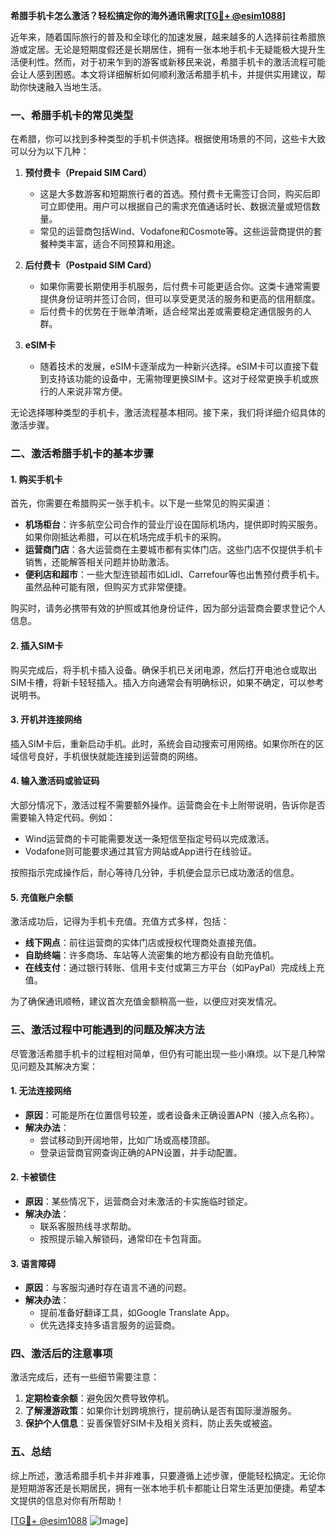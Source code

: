 **希腊手机卡怎么激活？轻松搞定你的海外通讯需求[[TG💪+ @esim1088](https://t.me/s/esim1088)]**

近年来，随着国际旅行的普及和全球化的加速发展，越来越多的人选择前往希腊旅游或定居。无论是短期度假还是长期居住，拥有一张本地手机卡无疑能极大提升生活便利性。然而，对于初来乍到的游客或新移民来说，希腊手机卡的激活流程可能会让人感到困惑。本文将详细解析如何顺利激活希腊手机卡，并提供实用建议，帮助你快速融入当地生活。

### 一、希腊手机卡的常见类型

在希腊，你可以找到多种类型的手机卡供选择。根据使用场景的不同，这些卡大致可以分为以下几种：

1. **预付费卡（Prepaid SIM Card）**
   - 这是大多数游客和短期旅行者的首选。预付费卡无需签订合同，购买后即可立即使用。用户可以根据自己的需求充值通话时长、数据流量或短信数量。
   - 常见的运营商包括Wind、Vodafone和Cosmote等。这些运营商提供的套餐种类丰富，适合不同预算和用途。

2. **后付费卡（Postpaid SIM Card）**
   - 如果你需要长期使用手机服务，后付费卡可能更适合你。这类卡通常需要提供身份证明并签订合同，但可以享受更灵活的服务和更高的信用额度。
   - 后付费卡的优势在于账单清晰，适合经常出差或需要稳定通信服务的人群。

3. **eSIM卡**
   - 随着技术的发展，eSIM卡逐渐成为一种新兴选择。eSIM卡可以直接下载到支持该功能的设备中，无需物理更换SIM卡。这对于经常更换手机或旅行的人来说非常方便。

无论选择哪种类型的手机卡，激活流程基本相同。接下来，我们将详细介绍具体的激活步骤。

### 二、激活希腊手机卡的基本步骤

#### 1. 购买手机卡

首先，你需要在希腊购买一张手机卡。以下是一些常见的购买渠道：

- **机场柜台**：许多航空公司合作的营业厅设在国际机场内，提供即时购买服务。如果你刚抵达希腊，可以在机场完成手机卡的采购。
- **运营商门店**：各大运营商在主要城市都有实体门店。这些门店不仅提供手机卡销售，还能解答相关问题并协助激活。
- **便利店和超市**：一些大型连锁超市如Lidl、Carrefour等也出售预付费手机卡。虽然品种可能有限，但购买方式非常便捷。

购买时，请务必携带有效的护照或其他身份证件，因为部分运营商会要求登记个人信息。

#### 2. 插入SIM卡

购买完成后，将手机卡插入设备。确保手机已关闭电源，然后打开电池仓或取出SIM卡槽，将新卡轻轻插入。插入方向通常会有明确标识，如果不确定，可以参考说明书。

#### 3. 开机并连接网络

插入SIM卡后，重新启动手机。此时，系统会自动搜索可用网络。如果你所在的区域信号良好，手机很快就能连接到运营商的网络。

#### 4. 输入激活码或验证码

大部分情况下，激活过程不需要额外操作。运营商会在卡上附带说明，告诉你是否需要输入特定代码。例如：

- Wind运营商的卡可能需要发送一条短信至指定号码以完成激活。
- Vodafone则可能要求通过其官方网站或App进行在线验证。

按照指示完成操作后，耐心等待几分钟，手机便会显示已成功激活的信息。

#### 5. 充值账户余额

激活成功后，记得为手机卡充值。充值方式多样，包括：

- **线下网点**：前往运营商的实体门店或授权代理商处直接充值。
- **自助终端**：许多商场、车站等人流密集的地方都设有自助充值机。
- **在线支付**：通过银行转账、信用卡支付或第三方平台（如PayPal）完成线上充值。

为了确保通讯顺畅，建议首次充值金额稍高一些，以便应对突发情况。

### 三、激活过程中可能遇到的问题及解决方法

尽管激活希腊手机卡的过程相对简单，但仍有可能出现一些小麻烦。以下是几种常见问题及其解决方案：

#### 1. 无法连接网络

- **原因**：可能是所在位置信号较差，或者设备未正确设置APN（接入点名称）。
- **解决办法**：
  - 尝试移动到开阔地带，比如广场或高楼顶部。
  - 登录运营商官网查询正确的APN设置，并手动配置。

#### 2. 卡被锁住

- **原因**：某些情况下，运营商会对未激活的卡实施临时锁定。
- **解决办法**：
  - 联系客服热线寻求帮助。
  - 按照提示输入解锁码，通常印在卡包背面。

#### 3. 语言障碍

- **原因**：与客服沟通时存在语言不通的问题。
- **解决办法**：
  - 提前准备好翻译工具，如Google Translate App。
  - 优先选择支持多语言服务的运营商。

### 四、激活后的注意事项

激活完成后，还有一些细节需要注意：

1. **定期检查余额**：避免因欠费导致停机。
2. **了解漫游政策**：如果你计划跨境旅行，提前确认是否有国际漫游服务。
3. **保护个人信息**：妥善保管好SIM卡及相关资料，防止丢失或被盗。

### 五、总结

综上所述，激活希腊手机卡并非难事，只要遵循上述步骤，便能轻松搞定。无论你是短期游客还是长期居民，拥有一张本地手机卡都能让日常生活更加便捷。希望本文提供的信息对你有所帮助！

[[TG💪+ @esim1088](https://t.me/s/esim1088) ![Image](https://i.postimg.cc/4NQfJmqS/Snipaste-2025-05-13-00-14-12.png)]